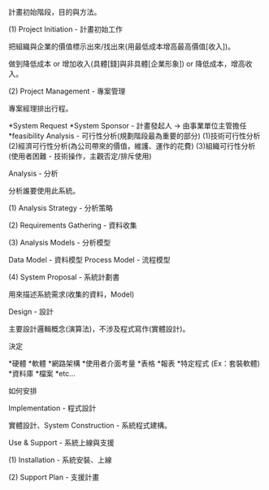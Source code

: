 計畫初始階段，目的與方法。

  (1) Project Initiation - 計畫初始工作

把組織與企業的價值標示出來/找出來(用最低成本增高最高價值[收入])。

做到降低成本 or 增加收入(具體[錢]與非具體[企業形象]) or 降低成本，增高收入。

  (2) Project Management - 專案管理

專案經理排出行程。

*System Request
*System Sponsor - 計畫發起人 -> 由事業單位主管擔任
*feasibility Analysis - 可行性分析(規劃階段最為重要的部分)
(1)技術可行性分析
(2)經濟可行性分析(為公司帶來的價值，維護、運作的花費)
(3)組織可行性分析(使用者困難 - 技術操作，主觀否定/排斥使用)

Analysis - 分析

分析誰要使用此系統。

  (1) Analysis Strategy - 分析策略

  (2) Requirements Gathering - 資料收集


  (3) Analysis Models - 分析模型

Data Model - 資料模型
Process Model - 流程模型

  (4) System Proposal - 系統計劃書

用來描述系統需求(收集的資料，Model)


Design - 設計

主要設計邏輯概念(演算法)，不涉及程式寫作(實體設計)。

決定

*硬體
*軟體
*網路架構
*使用者介面考量
*表格
*報表
*特定程式 (Ex：套裝軟體)
*資料庫
*檔案
*etc...

如何安排


Implementation - 程式設計

實體設計、System Construction - 系統程式建構。


Use & Support - 系統上線與支援

(1) Installation - 系統安裝、上線

(2) Support Plan - 支援計畫
